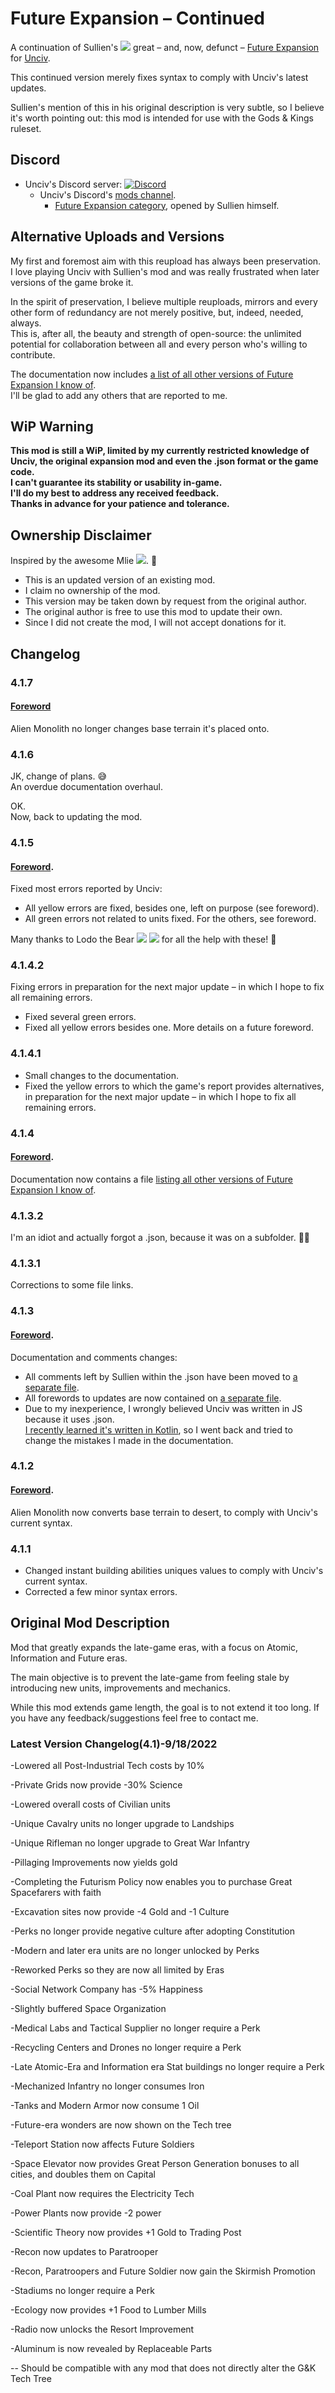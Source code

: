 # Future Expansion – Continued
A continuation of Sullien's [<img src="https://i.imgur.com/qdtKSSq.png">](https://github.com/Sullien) great – and, now, defunct – [Future Expansion](https://github.com/Sullien/Future-Expansion) for [Unciv](https://github.com/yairm210/Unciv).

This continued version merely fixes syntax to comply with Unciv's latest updates.

Sullien's mention of this in his original description is very subtle, so I believe it's worth pointing out: this mod is intended for use with the Gods & Kings ruleset.
## Discord
* Unciv's Discord server: [![Discord](https://img.shields.io/discord/586194543280390151?color=%237289DA&logo=discord&logoColor=%23FFFFFF)](https://discord.gg/bjrB4Xw)  
    * Unciv's Discord's [mods channel](https://discord.com/channels/586194543280390151/1020322259094753360).
        * [Future Expansion category](https://discord.com/channels/586194543280390151/1020909710871887913), opened by Sullien himself.
## Alternative Uploads and Versions
My first and foremost aim with this reupload has always been preservation.  
I love playing Unciv with Sullien's mod and was really frustrated when later versions of the game broke it.

In the spirit of preservation, I believe multiple reuploads, mirrors and every other form of redundancy are not merely positive, but, indeed, needed, always.  
This is, after all, the beauty and strength of open-source: the unlimited potential for collaboration between all and every person who's willing to contribute.

The documentation now includes [a list of all other versions of Future Expansion I know of](docs/alternative_versions.md).  
I'll be glad to add any others that are reported to me.
## WiP Warning
**This mod is still a WiP, limited by my currently restricted knowledge of Unciv, the original expansion mod and even the .json format or the game code.  
I can't guarantee its stability or usability in-game.  
I'll do my best to address any received feedback.  
Thanks in advance for your patience and tolerance.**
## Ownership Disclaimer
Inspired by the awesome Mlie [<img src="https://i.imgur.com/qdtKSSq.png">](https://github.com/emipa606). 🙂

* This is an updated version of an existing mod.
* I claim no ownership of the mod.
* This version may be taken down by request from the original author.
* The original author is free to use this mod to update their own.
* Since I did not create the mod, I will not accept donations for it.
## Changelog
### 4.1.7
#### [Foreword](docs/forewords.md#417)
Alien Monolith no longer changes base terrain it's placed onto.
### 4.1.6
JK, change of plans. 😅  
An overdue documentation overhaul.

OK.  
Now, back to updating the mod.
### 4.1.5
#### [Foreword](docs/forewords.md#415).
Fixed most errors reported by Unciv:
* All yellow errors are fixed, besides one, left on purpose (see foreword).
* All green errors not related to units fixed. For the others, see foreword.

Many thanks to Lodo the Bear [<img src="https://i.imgur.com/46xAeu5.png">](https://discordapp.com/users/lodothebear) [<img src="https://i.imgur.com/qdtKSSq.png">](https://github.com/SpacedOutChicken) for all the help with these! 🙂
### 4.1.4.2
Fixing errors in preparation for the next major update – in which I hope to fix all remaining errors.
* Fixed several green errors.
* Fixed all yellow errors besides one. More details on a future foreword.
### 4.1.4.1
* Small changes to the documentation.
* Fixed the yellow errors to which the game's report provides alternatives, in preparation for the next major update – in which I hope to fix all remaining errors.
### 4.1.4
#### [Foreword](docs/forewords.md#414).
Documentation now contains a file [listing all other versions of Future Expansion I know of](docs/alternative_versions.md).
### 4.1.3.2
I'm an idiot and actually forgot a .json, because it was on a subfolder. 🤦‍♂️
### 4.1.3.1
Corrections to some file links.
### 4.1.3
#### [Foreword](docs/forewords.md#413).
Documentation and comments changes:
* All comments left by Sullien within the .json have been moved to [a separate file](docs/authors_comments.md).
* All forewords to updates are now contained on [a separate file](docs/forewords.md).
* Due to my inexperience, I wrongly believed Unciv was written in JS because it uses .json.  
[I recently learned it's written in Kotlin](https://github.com/yairm210/Unciv/issues/11689#issuecomment-2150907477), so I went back and tried to change the mistakes I made in the documentation.
### 4.1.2
#### [Foreword](docs/forewords.md#412).
Alien Monolith now converts base terrain to desert, to comply with Unciv's current syntax. 
### 4.1.1
* Changed instant building abilities uniques values to comply with Unciv's current syntax.
* Corrected a few minor syntax errors.
## Original Mod Description
Mod that greatly expands the late-game eras, with a focus on Atomic, Information and Future eras.

The main objective is to prevent the late-game from feeling stale by introducing new units, improvements and mechanics. 

While this mod extends game length, the goal is to not extend it too long. If you have any feedback/suggestions feel free to contact me.

### Latest Version Changelog(4.1)-9/18/2022

-Lowered all Post-Industrial Tech costs by 10%

-Private Grids now provide -30% Science

-Lowered overall costs of Civilian units

-Unique Cavalry units no longer upgrade to Landships

-Unique Rifleman no longer upgrade to Great War Infantry

-Pillaging Improvements now yields gold

-Completing the Futurism Policy now enables you to purchase Great Spacefarers with faith

-Excavation sites now provide -4 Gold and -1 Culture

-Perks no longer provide negative culture after adopting Constitution

-Modern and later era units are no longer unlocked by Perks

-Reworked Perks so they are now all limited by Eras

-Social Network Company has -5% Happiness

-Slightly buffered Space Organization

-Medical Labs and Tactical Supplier no longer require a Perk

-Recycling Centers and Drones no longer require a Perk

-Late Atomic-Era and Information era Stat buildings no longer require a Perk

-Mechanized Infantry no longer consumes Iron

-Tanks and Modern Armor now consume 1 Oil

-Future-era wonders are now shown on the Tech tree

-Teleport Station now affects Future Soldiers

-Space Elevator now provides Great Person Generation bonuses to all cities, and doubles them on Capital

-Coal Plant now requires the Electricity Tech

-Power Plants now provide -2 power

-Scientific Theory now provides +1 Gold to Trading Post

-Recon now updates to Paratrooper

-Recon, Paratroopers and Future Soldier now gain the Skirmish Promotion

-Stadiums no longer require a Perk

-Ecology now provides +1 Food to Lumber Mills

-Radio now unlocks the Resort Improvement

-Aluminum is now revealed by Replaceable Parts	

--
Should be compatible with any mod that does not directly alter the G&K Tech Tree
